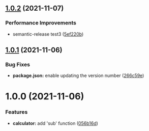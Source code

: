 ## [1.0.2](https://github.com/comfortliner/git_playground/compare/1.0.1...1.0.2) (2021-11-07)


### Performance Improvements

* semantic-release test3 ([5ef220b](https://github.com/comfortliner/git_playground/commit/5ef220b7ef217e5667842b5739d6dc3bb2568f6c))

## [1.0.1](https://github.com/comfortliner/git_playground/compare/1.0.0...1.0.1) (2021-11-06)


### Bug Fixes

* **package.json:** enable updating the version number ([266c59e](https://github.com/comfortliner/git_playground/commit/266c59eb075e708e8f9f799f1164871152670c15))

# 1.0.0 (2021-11-06)


### Features

* **calculator:** add 'sub' function ([056b16d](https://github.com/comfortliner/git_playground/commit/056b16d925f5b3aaff2f5c4f0f6abc8c8fa22ae2))
